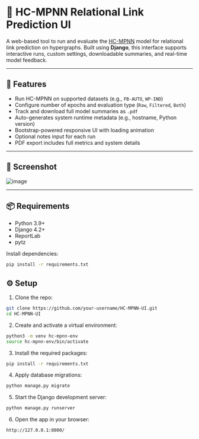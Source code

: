 # 🧠 HC-MPNN Relational Link Prediction UI

A web-based tool to run and evaluate the [HC-MPNN](https://github.com/HxyScotthuang/HC-MPNN) model for relational link prediction on hypergraphs. Built using **Django**, this interface supports interactive runs, custom settings, downloadable summaries, and real-time model feedback.

---

## 🚀 Features

- Run HC-MPNN on supported datasets (e.g., `FB-AUTO`, `WP-IND`)
- Configure number of epochs and evaluation type (`Raw`, `Filtered`, `Both`)
- Track and download full model summaries as `.pdf`
- Auto-generates system runtime metadata (e.g., hostname, Python version)
- Bootstrap-powered responsive UI with loading animation
- Optional notes input for each run
- PDF export includes full metrics and system details

---

## 📸 Screenshot

![image](https://github.com/user-attachments/assets/c4b7cad4-870b-4a72-8c76-1248d5457999)


---

## 📦 Requirements

- Python 3.9+
- Django 4.2+
- ReportLab
- pytz

Install dependencies:
```bash
pip install -r requirements.txt
```

## ⚙️ Setup

1. Clone the repo:
```bash
git clone https://github.com/your-username/HC-MPNN-UI.git
cd HC-MPNN-UI
```
2. Create and activate a virtual environment:
```bash
python3 -m venv hc-mpnn-env
source hc-mpnn-env/bin/activate
```
3. Install the required packages:

```bash
pip install -r requirements.txt
```

4. Apply database migrations:
```bash
python manage.py migrate
```

5. Start the Django development server:
```bash
python manage.py runserver
```

6. Open the app in your browser:
```
http://127.0.0.1:8000/
```
